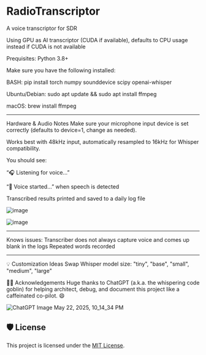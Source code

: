 # RadioTranscriptor
A voice transcriptor for SDR

Using GPU as AI transcriptor (CUDA if available), defaults to CPU usage instead if CUDA is not available

Prequisites:
Python 3.8+

Make sure you have the following installed:

BASH:
pip install torch numpy sounddevice scipy openai-whisper

Ubuntu/Debian:
sudo apt update && sudo apt install ffmpeg

macOS:
brew install ffmpeg

-----------------
Hardware & Audio Notes
Make sure your microphone input device is set correctly (defaults to device=1, change as needed).

Works best with 48kHz input, automatically resampled to 16kHz for Whisper compatibility.

You should see:

“🎧 Listening for voice...”

“🎤 Voice started...” when speech is detected

Transcribed results printed and saved to a daily log file

![image](https://github.com/user-attachments/assets/ba757143-b110-4b12-97ff-cdba2311e146)


![image](https://github.com/user-attachments/assets/71a16d0d-2dc0-49b8-8919-8e2ff22ea611)

-----------------
Knows issues:
Transcriber does not always capture voice and comes up blank in the logs
Repeated words recorded



-----------------
💡 Customization Ideas
Swap Whisper model size: "tiny", "base", "small", "medium", "large"


👨‍💻 Acknowledgements
Huge thanks to ChatGPT (a.k.a. the whispering code goblin) for helping architect, debug, and document this project like a caffeinated co-pilot. 😄



![ChatGPT Image May 22, 2025, 10_14_34 PM](https://github.com/user-attachments/assets/4bde71ae-5f26-4431-b584-cdf119edcacc)

## 🛡️ License

This project is licensed under the [MIT License](LICENSE).
